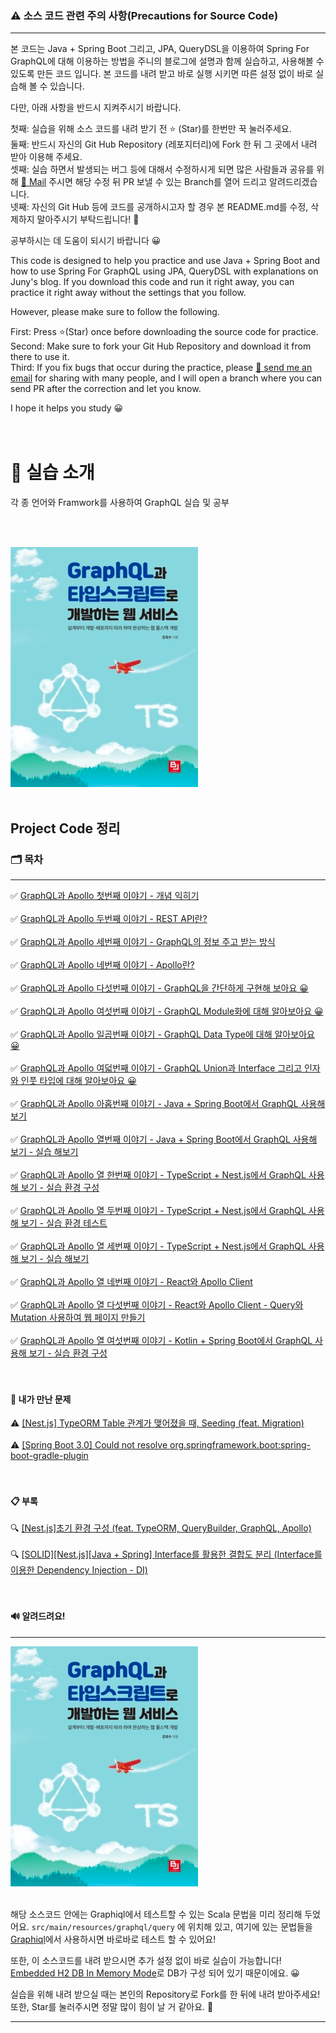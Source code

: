 ### ⚠️ 소스 코드 관련 주의 사항(Precautions for Source Code)

---
본 코드는 Java + Spring Boot 그리고, JPA, QueryDSL을 이용하여 Spring For GraphQL에 대해 이용하는 방법을 주니의 블로그에 설명과 함께 실습하고, 사용해볼 수 있도록 만든 코드 입니다.
본 코드를 내려 받고 바로 실행 시키면 따른 설정 없이 바로 실습해 볼 수 있습니다. <br>

다만, 아래 사항을 반드시 지켜주시기 바랍니다. <br>

첫째: 실습을 위해 소스 코드를 내려 받기 전 ⭐️ (Star)를 한번만 꾹 눌러주세요. <br>
둘째: 반드시 자신의 Git Hub Repository (레포지터리)에 Fork 한 뒤 그 곳에서 내려 받아 이용해 주세요. <br>
셋째: 실습 하면서 발생되는 버그 등에 대해서 수정하시게 되면 많은 사람들과 공유를 위해 [📨 Mail](junyharang8592@gmail.com) 주시면 해당 수정 뒤 PR 보낼 수 있는 Branch를 열어 드리고 알려드리겠습니다. <br>
넷째: 자신의 Git Hub 등에 코드를 공개하시고자 할 경우 본 README.md를 수정, 삭제하지 말아주시기 부탁드립니다! 🙏 <br>

공부하시는 데 도움이 되시기 바랍니다 😀 <br>

This code is designed to help you practice and use Java + Spring Boot and how to use Spring For GraphQL using JPA, QueryDSL with explanations on Juny's blog.
If you download this code and run it right away, you can practice it right away without the settings that you follow. <br>

However, please make sure to follow the following. <br>

First: Press ⭐(Star) once before downloading the source code for practice. <br>
Second: Make sure to fork your Git Hub Repository and download it from there to use it. <br>
Third: If you fix bugs that occur during the practice, please [📨 send me an email](junyharang8592@gmail.com) for sharing with many people, and I will open a branch where you can send PR after the correction and let you know. <br>

I hope it helps you study 😀 <br>
<br><br>

# 🚀 실습 소개

각 종 언어와 Framwork를 사용하여 GraphQL 실습 및 공부

<br><br>

[![img.png](img.png)](https://link.coupang.com/a/bglCvF) <br><br>

## Project Code 정리

### 🗂 목차

---
✅ [GraphQL과 Apollo 첫번째 이야기 - 개념 익히기](https://junyharang.tistory.com/509)
<br><br>
✅ [GraphQL과 Apollo 두번째 이야기 - REST API란?](https://junyharang.tistory.com/457)
<br><br>
✅ [GraphQL과 Apollo 세번째 이야기 - GraphQL의 정보 주고 받는 방식](https://junyharang.tistory.com/511)
<br><br>
✅ [GraphQL과 Apollo 네번째 이야기 - Apollo란?](https://junyharang.tistory.com/512)
<br><br>
✅ [GraphQL과 Apollo 다섯번째 이야기 - GraphQL을 간단하게 구현해 보아요 😀](https://junyharang.tistory.com/513)
<br><br>
✅ [GraphQL과 Apollo 여섯번째 이야기 - GraphQL Module화에 대해 알아보아요 😀](https://junyharang.tistory.com/514)
<br><br>
✅ [GraphQL과 Apollo 일곱번째 이야기 - GraphQL Data Type에 대해 알아보아요 😀](https://junyharang.tistory.com/515)
<br><br>
✅ [GraphQL과 Apollo 여덟번째 이야기 - GraphQL Union과 Interface 그리고 인자와 인풋 타입에 대해 알아보아요 😀](https://junyharang.tistory.com/516)
<br><br>
✅ [GraphQL과 Apollo 아홉번째 이야기 - Java + Spring Boot에서 GraphQL 사용해 보기](https://junyharang.tistory.com/517)
<br><br>
✅ [GraphQL과 Apollo 열번째 이야기 - Java + Spring Boot에서 GraphQL 사용해 보기 - 실습 해보기](https://junyharang.tistory.com/518)
<br><br>
✅ [GraphQL과 Apollo 열 한번째 이야기 - TypeScript + Nest.js에서 GraphQL 사용해 보기 - 실습 환경 구성](https://junyharang.tistory.com/524)
<br><br>
✅ [GraphQL과 Apollo 열 두번째 이야기 - TypeScript + Nest.js에서 GraphQL 사용해 보기 - 실습 환경 테스트](https://junyharang.tistory.com/525)
<br><br>
✅ [GraphQL과 Apollo 열 세번째 이야기 - TypeScript + Nest.js에서 GraphQL 사용해 보기 - 실습 해보기](https://junyharang.tistory.com/527)
<br><br>
✅ [GraphQL과 Apollo 열 네번째 이야기 - React와 Apollo Client](https://junyharang.tistory.com/528)
<br><br>
✅ [GraphQL과 Apollo 열 다섯번째 이야기 - React와 Apollo Client - Query와 Mutation 사용하여 웹 페이지 만들기](https://junyharang.tistory.com/529)
<br><br>
✅ [GraphQL과 Apollo 열 여섯번째 이야기 - Kotlin + Spring Boot에서 GraphQL 사용해 보기 - 실습 환경 구성](https://junyharang.tistory.com/533)
<br><br><br>

#### 🤔 내가 만난 문제
⚠️ [\[Nest.js\] TypeORM Table 관계가 맺어졌을 때, Seeding \(feat. Migration\)](https://junyharang.tistory.com/521)
<br><br>
⚠️ [\[Spring Boot 3.0\] Could not resolve org.springframework.boot:spring-boot-gradle-plugin](https://junyharang.tistory.com/532)
<br><br><br>

#### 📋 부록
🔍 [\[Nest.js\]초기 환경 구성 (feat. TypeORM, QueryBuilder, GraphQL, Apollo)](https://junyharang.tistory.com/520)
<br><br>
🔍 [\[SOLID\]\[Nest.js\]\[Java + Spring\] Interface를 활용한 결합도 분리 \(Interface를 이용한 Dependency Injection - DI\)](https://junyharang.tistory.com/526)
<br><br><br>

#### 🔊 알려드려요!

---

[![img.png](img.png)](https://link.coupang.com/a/bglCvF) <br><br>

해당 소스코드 안에는 Graphiql에서 테스트할 수 있는 Scala 문법을 미리 정리해 두었어요.
`src/main/resources/graphql/query` 에 위치해 있고, 여기에 있는 문법들을 [Graphiql](http://localhost:8080/graphiql?path=/graphql)에서 사용하시면 바로바로 테스트 할 수 있어요!

또한, 이 소스코드를 내려 받으시면 추가 설정 없이 바로 실습이 가능합니다!
[Embedded H2 DB In Memory Mode](http://localhost:8080/h2-console/login.jsp)로 DB가 구성 되어 있기 때문이에요. 😀

실습을 위해 내려 받으실 때는 본인의 Repository로 Fork를 한 뒤에 내려 받아주세요!
또한, Star를 눌러주시면 정말 많이 힘이 날 거 같아요. 🤭

---
